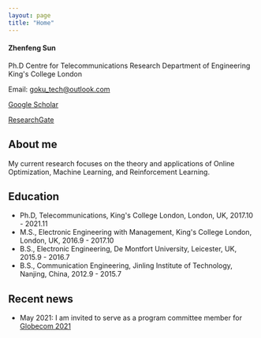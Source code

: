 ```yaml
---
layout: page
title: "Home"
---
```



#### Zhenfeng Sun

Ph.D
Centre for Telecommunications Research
Department of Engineering
King's College London

Email: goku_tech@outlook.com

[Google Scholar](https://scholar.google.co.uk/citations?user=XtoBqIkAAAAJ&hl=en)

[ResearchGate](https://www.researchgate.net/profile/Zhenfeng-Sun)

## About me

My current research focuses on the theory and applications of Online Optimization, Machine Learning, and Reinforcement Learning.


## Education

- Ph.D, Telecommunications, King's College London, London, UK, 2017.10 - 2021.11
- M.S., Electronic Engineering with Management, King's College London, London, UK, 2016.9 - 2017.10
- B.S., Electronic Engineering, De Montfort University, Leicester, UK, 2015.9 - 2016.7
- B.S., Communication Engineering, Jinling Institute of Technology, Nanjing, China, 2012.9 - 2015.7 

  

## Recent news

- May 2021: I am invited to serve as a program committee member for [Globecom 2021](https://globecom2021.ieee-globecom.org/)
